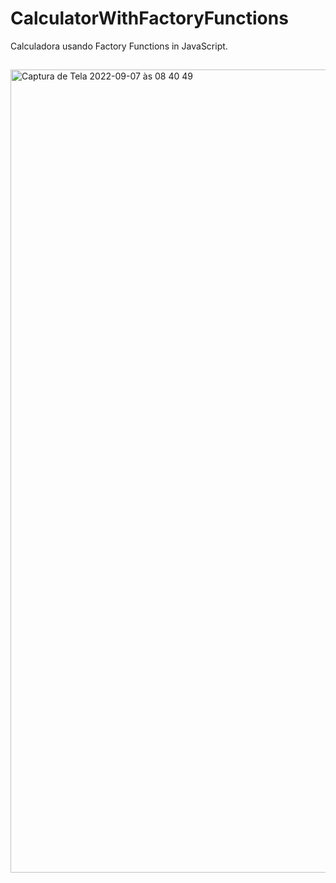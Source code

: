 # CalculatorWithFactoryFunctions
Calculadora usando Factory Functions in JavaScript.

##

<img width="1285" alt="Captura de Tela 2022-09-07 às 08 40 49" src="https://user-images.githubusercontent.com/104739434/188870007-dcd73b17-a0a9-453d-b023-3264bab050a1.png">

